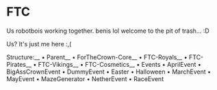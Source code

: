 # FTC
Us robotbois working together.
benis lol
welcome to the pit of trash... :D

Us? It's just me here :,(

Structure:__
• Parent__
  • ForTheCrown-Core__
  • FTC-Royals__
  • FTC-Pirates__
  • FTC-Vikings__
  • FTC-Cosmetics__
• Events
  • AprilEvent
  • BigAssCrownEvent
  • DummyEvent
  • Easter
  • Halloween
  • MarchEvent
  • MayEvent
  • MazeGenerator
  • NetherEvent
  • RaceEvent
